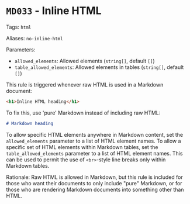 # `MD033` - Inline HTML

Tags: `html`

Aliases: `no-inline-html`

Parameters:

- `allowed_elements`: Allowed elements (`string[]`, default `[]`)
- `table_allowed_elements`: Allowed elements in tables (`string[]`, default
  `[]`)

This rule is triggered whenever raw HTML is used in a Markdown document:

```markdown
<h1>Inline HTML heading</h1>
```

To fix this, use 'pure' Markdown instead of including raw HTML:

```markdown
# Markdown heading
```

To allow specific HTML elements anywhere in Markdown content, set the
`allowed_elements` parameter to a list of HTML element names. To allow a
specific set of HTML elements within Markdown tables, set the
`table_allowed_elements` parameter to a list of HTML element names. This can be
used to permit the use of `<br>`-style line breaks only within Markdown tables.

Rationale: Raw HTML is allowed in Markdown, but this rule is included for
those who want their documents to only include "pure" Markdown, or for those
who are rendering Markdown documents into something other than HTML.
